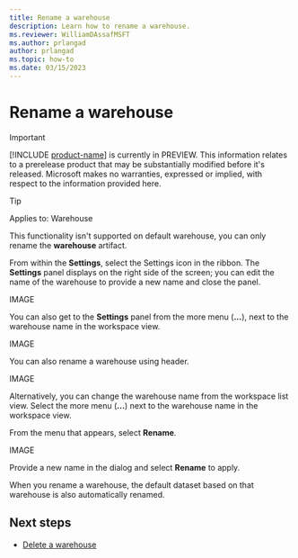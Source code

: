 ```yaml
---
title: Rename a warehouse
description: Learn how to rename a warehouse.
ms.reviewer: WilliamDAssafMSFT
ms.author: prlangad
author: prlangad
ms.topic: how-to
ms.date: 03/15/2023
---
```


# Rename a warehouse

> [!IMPORTANT]
> [!INCLUDE [product-name](../includes/product-name.md)] is currently in PREVIEW. This information relates to a prerelease product that may be substantially modified before it's released. Microsoft makes no warranties, expressed or implied, with respect to the information provided here.

> [!TIP]
> Applies to: Warehouse

This functionality isn't supported on default warehouse, you can only rename the **warehouse** artifact.

From within the **Settings**, select the Settings icon in the ribbon. The **Settings** panel displays on the right side of the screen; you can edit the name of the warehouse to provide a new name and close the panel.

IMAGE

You can also get to the **Settings** panel from the more menu (**...**), next to the warehouse name in the workspace view.

IMAGE

You can also rename a warehouse using header.

IMAGE

Alternatively, you can change the warehouse name from the workspace list view. Select the more menu (**...**) next to the warehouse name in the workspace view.

From the menu that appears, select **Rename**.

IMAGE

Provide a new name in the dialog and select **Rename** to apply.

When you rename a warehouse, the default dataset based on that warehouse is also automatically renamed.

## Next steps

- [Delete a warehouse](delete-warehouse.md)
